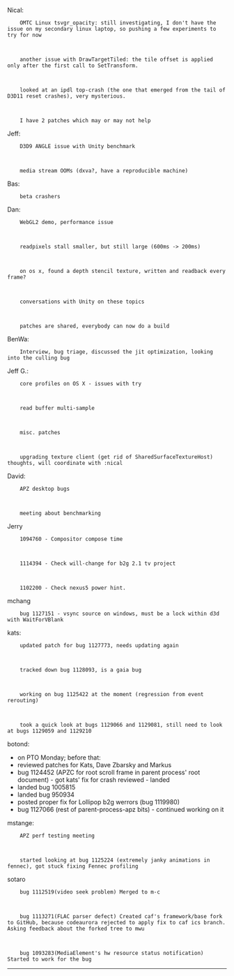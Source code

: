 Nical:


        OMTC Linux tsvgr_opacity: still investigating, I don't have the issue on my secondary linux laptop, so pushing a few experiments to try for now



        another issue with DrawTargetTiled: the tile offset is applied only after the first call to SetTransform.



        looked at an ipdl top-crash (the one that emerged from the tail of D3D11 reset crashes), very mysterious.



        I have 2 patches which may or may not help





Jeff:


        D3D9 ANGLE issue with Unity benchmark



        media stream OOMs (dxva?, have a reproducible machine)





Bas:


        beta crashers





Dan:


        WebGL2 demo, performance issue



        readpixels stall smaller, but still large (600ms -> 200ms)



        on os x, found a depth stencil texture, written and readback every frame?



        conversations with Unity on these topics



        patches are shared, everybody can now do a build





BenWa:


        Interview, bug triage, discussed the jit optimization, looking into the culling bug





Jeff G.:


        core profiles on OS X - issues with try



        read buffer multi-sample



        misc. patches



        upgrading texture client (get rid of SharedSurfaceTextureHost) thoughts, will coordinate with :nical





David:


        APZ desktop bugs



        meeting about benchmarking





Jerry


        1094760 - Compositor compose time



        1114394 - Check will-change for b2g 2.1 tv project



        1102200 - Check nexus5 power hint.





mchang


        bug 1127151 - vsync source on windows, must be a lock within d3d with WaitForVBlank







kats:


        updated patch for bug 1127773, needs updating again



        tracked down bug 1128093, is a gaia bug



        working on bug 1125422 at the moment (regression from event rerouting)



        took a quick look at bugs 1129066 and 1129081, still need to look at bugs 1129059 and 1129210





botond:
  - on PTO Monday; before that:
  - reviewed patches for Kats, Dave Zbarsky and Markus
  - bug 1124452 (APZC for root scroll frame in parent process' root document)
          - got kats' fix for crash reviewed
          - landed
  - landed bug 1005815
  - landed bug 950934
  - posted proper fix for Lollipop b2g werrors (bug 1119980)
  - bug 1127066 (rest of parent-process-apz bits)
          - continued working on it



mstange:


        APZ perf testing meeting



        started looking at bug 1125224 (extremely janky animations in fennec), got stuck fixing Fennec profiling





sotaro


        bug 1112519(video seek problem) Merged to m-c



        bug 1113271(FLAC parser defect) Created caf's framework/base fork to GitHub, because codeaurora rejected to apply fix to caf ics branch. Asking feedback about the forked tree to mwu



        bug 1093283(MediaElement's hw resource status notification) Started to work for the bug



________________


